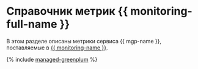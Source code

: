 # Справочник метрик {{ monitoring-full-name }}

В этом разделе описаны метрики сервиса {{ mgp-name }}, поставляемые в [{{ monitoring-name }}](../monitoring/).

{% include [managed-greenplum](../_includes/monitoring/metrics-ref/managed-greenplum.md) %}
